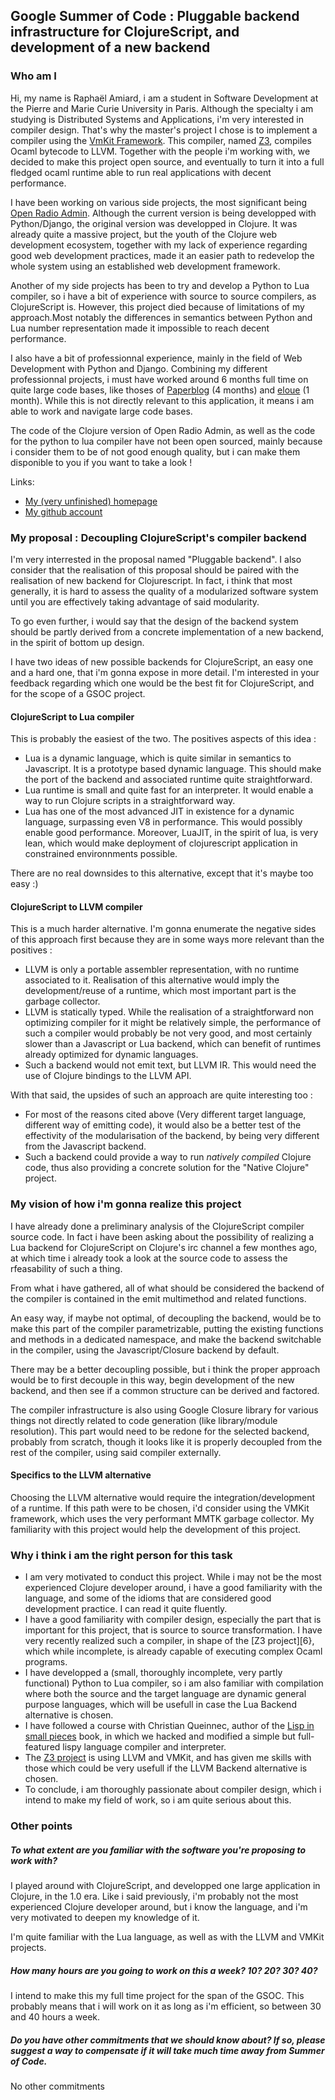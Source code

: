 Google Summer of Code : Pluggable backend infrastructure for ClojureScript, and development of a new backend
---------------------------------------------------------------------------------------------

### Who am I

Hi, my name is Raphaël Amiard, i am a student in Software Development at the Pierre and Marie Curie University in Paris. Although the specialty i am studying is Distributed Systems and Applications, i'm very interested in compiler design. That's why the master's project I chose is to implement a compiler using the [VmKit Framework][1]. This compiler, named [Z3][6], compiles Ocaml bytecode to LLVM. Together with the people i'm working with, we decided to make this project open source, and eventually to turn it into a full fledged ocaml runtime able to run real applications with decent performance.

I have been working on various side projects, the most significant being [Open Radio Admin][2]. Although the current version is being developped with Python/Django, the original version was developped in Clojure. It was already quite a massive project, but the youth of the Clojure web development ecosystem, together with my lack of experience regarding good web development practices, made it an easier path to redevelop the whole system using an established web development framework.

Another of my side projects has been to try and develop a Python to Lua compiler, so i have a bit of experience with source to source compilers, as ClojureScript is. However, this project died because of limitations of my approach.Most notably the differences in semantics between Python and Lua number representation made it impossible to reach decent performance.

I also have a bit of professionnal experience, mainly in the field of Web Development with Python and Django. Combining my different professionnal projects, i must have worked around 6 months full time on quite large code bases, like thoses of [Paperblog][7] (4 months) and [eloue][8] (1 month). While this is not directly relevant to this application, it means i am able to work and navigate large code bases.

The code of the Clojure version of Open Radio Admin, as well as the code for the python to lua compiler have not been open sourced, mainly because i consider them to be of not good enough quality, but i can make them disponible to you if you want to take a look !

Links:

- [My (very unfinished) homepage][3]
- [My github account][4]

### My proposal : Decoupling ClojureScript's compiler backend

I'm very interrested in the proposal named "Pluggable backend". I also consider that the realisation of this proposal should be paired with the realisation of new backend for Clojurescript. In fact, i think that most generally, it is hard to assess the quality of a modularized software system until you are effectively taking advantage of said modularity.

To go even further, i would say that the design of the backend system should be partly derived from a concrete implementation of a new backend, in the spirit of bottom up design.

I have two ideas of new possible backends for ClojureScript, an easy one and a hard one, that i'm gonna expose in more detail. I'm interested in your feedback regarding which one would be the best fit for ClojureScript, and for the scope of a GSOC project.

#### ClojureScript to Lua compiler

This is probably the easiest of the two. The positives aspects of this idea :

- Lua is a dynamic language, which is quite similar in semantics to Javascript. It is a prototype based dynamic language. This should make the port of the backend and associated runtime quite straightforward.
- Lua runtime is small and quite fast for an interpreter. It would enable a way to run Clojure scripts in a straightforward way.
- Lua has one of the most advanced JIT in existence for a dynamic language, surpassing even V8 in performance. This would possibly enable good performance. Moreover, LuaJIT, in the spirit of lua, is very lean, which would make deployment of clojurescript application in constrained environnments possible.

There are no real downsides to this alternative, except that it's maybe too easy :)

#### ClojureScript to LLVM compiler

This is a much harder alternative. I'm gonna enumerate the negative sides of this approach first because they are in some ways more relevant than the positives :

- LLVM is only a portable assembler representation, with no runtime associated to it. Realisation of this alternative would imply the development/reuse of a runtime, which most important part is the garbage collector.
- LLVM is statically typed. While the realisation of a straightforward non optimizing compiler for it might be relatively simple, the performance of such a compiler would probably be not very good, and most certainly slower than a Javascript or Lua backend, which can benefit of runtimes already optimized for dynamic languages.
- Such a backend would not emit text, but LLVM IR. This would need the use of Clojure bindings to the LLVM API.

With that said, the upsides of such an approach are quite interesting too :

- For most of the reasons cited above (Very different target language, different way of emitting code), it would also be a better test of the effectivity of the modularisation of the backend, by being very different from the Javascript backend.
- Such a backend could provide a way to run *natively compiled* Clojure code, thus also providing a concrete solution for the "Native Clojure" project.

### My vision of how i'm gonna realize this project

I have already done a preliminary analysis of the ClojureScript compiler source code. In fact i have been asking about the possibility of realizing a Lua backend for ClojureScript on Clojure's irc channel a few monthes ago, at which time i already took a look at the source code to assess the rfeasability of such a thing.

From what i have gathered, all of what should be considered the backend of the compiler is contained in the emit multimethod and related functions.

An easy way, if maybe not optimal, of decoupling the backend, would be to make this part of the compiler parametrizable, putting the existing functions and methods in a dedicated namespace, and make the backend switchable in the compiler, using the Javascript/Closure backend by default.

There may be a better decoupling possible, but i think the proper approach would be to first decouple in this way, begin development of the new backend, and then see if a common structure can be derived and factored.

The compiler infrastructure is also using Google Closure library for various things not directly related to code generation (like library/module resolution). This part would need to be redone for the selected backend, probably from scratch, though it looks like it is properly decoupled from the rest of the compiler, using said compiler externally.

#### Specifics to the LLVM alternative

Choosing the LLVM alternative would require the integration/development of a runtime. If this path were to be chosen, i'd consider using the VMKit framework, which uses the very performant MMTK garbage collector. My familiarity with this project would help the development of this project.

### Why i think i am the right person for this task

- I am very motivated to conduct this project. While i may not be the most experienced Clojure developer around, i have a good familiarity with the language, and some of the idioms that are considered good development practice. I can read it quite fluently.
- I have a good familiarity with compiler design, especially the part that is important for this project, that is source to source transformation. I have very recently realized such a compiler, in shape of the [Z3 project][6}, which while incomplete, is already capable of executing complex Ocaml programs.
- I have developped a (small, thoroughly incomplete, very partly functional) Python to Lua compiler, so i am also familiar with compilation where both the source and the target language are dynamic general purpose languages, which will be usefull in case the Lua Backend alternative is chosen.
- I have followed a course with Christian Queinnec, author of the [Lisp in small pieces][5] book, in which we hacked and modified a simple but full-featured lispy language compiler and interpreter. 
- The [Z3 project][6] is using LLVM and VMKit, and has given me skills with those which could be very usefull if the LLVM Backend alternative is chosen.
- To conclude, i am thoroughly passionate about compiler design, which i intend to make my field of work, so i am quite serious about this.

### Other points

##### To what extent are you familiar with the software you're proposing to work with?

I played around with ClojureScript, and developped one large application in Clojure, in the 1.0 era. Like i said previously, i'm probably not the most experienced Clojure developer around, but i know the language, and i'm very motivated to deepen my knowledge of it.

I'm quite familiar with the Lua language, as well as with the LLVM and VMKit projects.

##### How many hours are you going to work on this a week? 10? 20? 30? 40?

I intend to make this my full time project for the span of the GSOC. This probably means that i will work on it as long as i'm efficient, so between 30 and 40 hours a week.

##### Do you have other commitments that we should know about? If so, please suggest a way to compensate if it will take much time away from Summer of Code.

No other commitments

[1]: http://vmkit.llvm.org/
[2]: http://www.github.com/raph-amiard/OpenRadioAdmin/
[3]: http://link_to_my_page/
[4]: http://www.github.com/raph-amiard/
[5]: http://pagesperso-systeme.lip6.fr/Christian.Queinnec/WWW/LiSP.html
[6]: http://www.github.com/raph-amiard/Z3/
[7]: http://www.paperblog.com/
[8]: http://www.e-loue.com/

